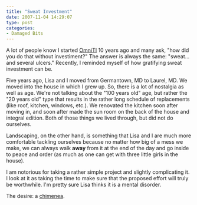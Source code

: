 ```yaml
---
title: "Sweat Investment"
date: 2007-11-04 14:29:07
type: post
categories:
- Damaged Bits
---
```


<p>A lot of people know I started <a href="https://omniti.com">OmniTI</a> 10 years ago and many ask, "how did you do that without investiment?"  The answer is always the same: "sweat... and several ulcers."  Recently, I reminded myself of how gratifying sweat investment can be.</p>  <p>Five years ago, Lisa and I moved from Germantown, MD to Laurel, MD.  We moved into the house in which I grew up.  So, there is a lot of nostalgia as well as age.  We're not talking about the "100 years old" age, but rather the "20 years old" type that results in the rather long schedule of replacements (like roof, kitchen, windows, etc.).  We renovated the kitchen soon after moving in, and soon after made the sun room on the back of the house and integral edition.  Both of those things we lived through, but did not do ourselves.</p>  <p>Landscaping, on the other hand, is something that Lisa and I are much more comfortable tackling ourselves because no matter how big of a mess we make, we can always walk <b>away</b> from it at the end of the day and go inside to peace and order (as much as one can get with three little girls in the house).</p>  <p>I am notorious for taking a rather simple project and slightly complicating it.  I look at it as taking the time to make sure that the proposed effort will truly be worthwhile.  I'm pretty sure Lisa thinks it is a mental disorder.</p>  <p>The desire: a <a href="https://en.wikipedia.org/wiki/Chiminea">chimenea</a>.</p> 
